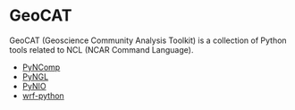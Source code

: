 # GeoCAT

GeoCAT (Geoscience Community Analysis Toolkit) is a collection of Python tools related to NCL (NCAR Command Language).

* [PyNComp](https://github.com/NCAR/pyncomp)
* [PyNGL](https://github.com/NCAR/pyngl)
* [PyNIO](https://github.com/NCAR/pynio)
* [wrf-python](https://github.com/NCAR/wrf-python)
